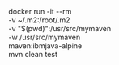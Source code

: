 
docker run -it --rm \
-v ~/.m2:/root/.m2 \
-v "$(pwd)":/usr/src/mymaven \
-w /usr/src/mymaven \
maven:ibmjava-alpine \
mvn clean test
